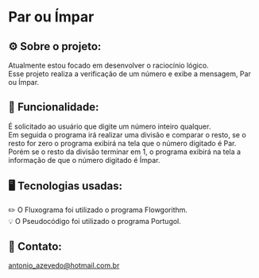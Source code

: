 # Par ou Ímpar

## ⚙️ Sobre o projeto:
Atualmente estou focado em desenvolver o raciocínio lógico.<br>
Esse projeto realiza a verificação de um número e exibe a mensagem, Par ou Ímpar.

## 📐 Funcionalidade:
É solicitado ao usuário que digite um número inteiro qualquer.<br>
Em seguida o programa irá realizar uma divisão e comparar o resto, se o resto for zero o programa exibirá na tela que o número digitado é Par.
Porém se o resto da divisão terminar em 1, o programa exibirá na tela a informação de que o número digitado é Ímpar.

## 🖥️ Tecnologias usadas:
✏️ O Fluxograma foi utilizado o programa Flowgorithm.<br>
💡  O Pseudocódigo foi utilizado o programa Portugol.

## 📧 Contato:
antonio_azevedo@hotmail.com.br
